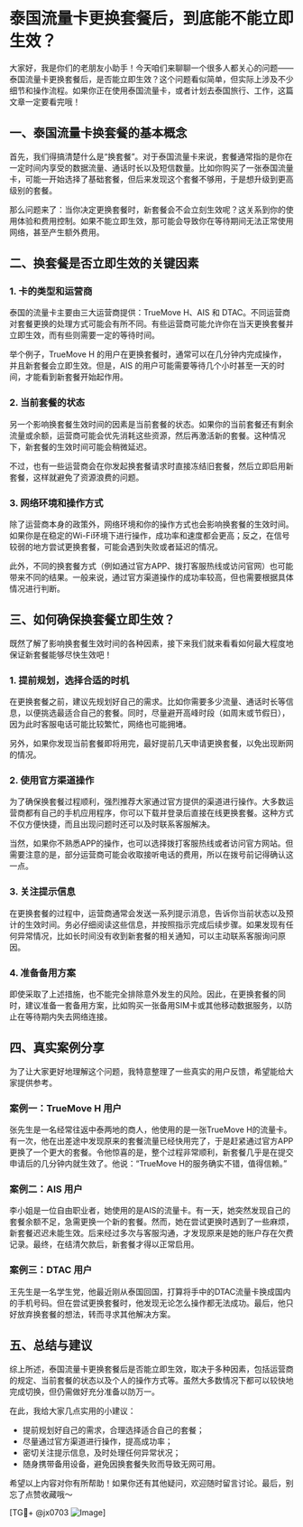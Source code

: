 # 泰国流量卡更换套餐后，到底能不能立即生效？

大家好，我是你们的老朋友小助手！今天咱们来聊聊一个很多人都关心的问题——泰国流量卡更换套餐后，是否能立即生效？这个问题看似简单，但实际上涉及不少细节和操作流程。如果你正在使用泰国流量卡，或者计划去泰国旅行、工作，这篇文章一定要看完哦！

## 一、泰国流量卡换套餐的基本概念

首先，我们得搞清楚什么是“换套餐”。对于泰国流量卡来说，套餐通常指的是你在一定时间内享受的数据流量、通话时长以及短信数量。比如你购买了一张泰国流量卡，可能一开始选择了基础套餐，但后来发现这个套餐不够用，于是想升级到更高级别的套餐。

那么问题来了：当你决定更换套餐时，新套餐会不会立刻生效呢？这关系到你的使用体验和费用控制。如果不能立即生效，那可能会导致你在等待期间无法正常使用网络，甚至产生额外费用。

## 二、换套餐是否立即生效的关键因素

### 1. 卡的类型和运营商

泰国的流量卡主要由三大运营商提供：TrueMove H、AIS 和 DTAC。不同运营商对套餐更换的处理方式可能会有所不同。有些运营商可能允许你在当天更换套餐并立即生效，而有些则需要一定的等待时间。

举个例子，TrueMove H 的用户在更换套餐时，通常可以在几分钟内完成操作，并且新套餐会立即生效。但是，AIS 的用户可能需要等待几个小时甚至一天的时间，才能看到新套餐开始起作用。

### 2. 当前套餐的状态

另一个影响换套餐生效时间的因素是当前套餐的状态。如果你的当前套餐还有剩余流量或余额，运营商可能会优先消耗这些资源，然后再激活新的套餐。这种情况下，新套餐的生效时间可能会稍微延迟。

不过，也有一些运营商会在你发起换套餐请求时直接冻结旧套餐，然后立即启用新套餐，这样就避免了资源浪费的问题。

### 3. 网络环境和操作方式

除了运营商本身的政策外，网络环境和你的操作方式也会影响换套餐的生效时间。如果你是在稳定的Wi-Fi环境下进行操作，成功率和速度都会更高；反之，在信号较弱的地方尝试更换套餐，可能会遇到失败或者延迟的情况。

此外，不同的换套餐方式（例如通过官方APP、拨打客服热线或访问官网）也可能带来不同的结果。一般来说，通过官方渠道操作的成功率较高，但也需要根据具体情况进行判断。

## 三、如何确保换套餐立即生效？

既然了解了影响换套餐生效时间的各种因素，接下来我们就来看看如何最大程度地保证新套餐能够尽快生效吧！

### 1. 提前规划，选择合适的时机

在更换套餐之前，建议先规划好自己的需求。比如你需要多少流量、通话时长等信息，以便挑选最适合自己的套餐。同时，尽量避开高峰时段（如周末或节假日），因为此时客服电话可能比较繁忙，网络也可能拥堵。

另外，如果你发现当前套餐即将用完，最好提前几天申请更换套餐，以免出现断网的情况。

### 2. 使用官方渠道操作

为了确保换套餐过程顺利，强烈推荐大家通过官方提供的渠道进行操作。大多数运营商都有自己的手机应用程序，你可以下载并登录后直接在线更换套餐。这种方式不仅方便快捷，而且出现问题时还可以及时联系客服解决。

当然，如果你不熟悉APP的操作，也可以选择拨打客服热线或者访问官方网站。但需要注意的是，部分运营商可能会收取接听电话的费用，所以在拨号前记得确认这一点。

### 3. 关注提示信息

在更换套餐的过程中，运营商通常会发送一系列提示消息，告诉你当前状态以及预计的生效时间。务必仔细阅读这些信息，并按照指示完成后续步骤。如果发现有任何异常情况，比如长时间没有收到新套餐的相关通知，可以主动联系客服询问原因。

### 4. 准备备用方案

即使采取了上述措施，也不能完全排除意外发生的风险。因此，在更换套餐的同时，建议准备一套备用方案，比如购买一张备用SIM卡或其他移动数据服务，以防止在等待期内失去网络连接。

## 四、真实案例分享

为了让大家更好地理解这个问题，我特意整理了一些真实的用户反馈，希望能给大家提供参考。

### 案例一：TrueMove H 用户

张先生是一名经常往返中泰两地的商人，他使用的是一张TrueMove H的流量卡。有一次，他在出差途中发现原来的套餐流量已经快用完了，于是赶紧通过官方APP更换了一个更大的套餐。令他惊喜的是，整个过程非常顺利，新套餐几乎是在提交申请后的几分钟内就生效了。他说：“TrueMove H的服务确实不错，值得信赖。”

### 案例二：AIS 用户

李小姐是一位自由职业者，她使用的是AIS的流量卡。有一天，她突然发现自己的套餐余额不足，急需更换一个新的套餐。然而，她在尝试更换时遇到了一些麻烦，新套餐迟迟未能生效。后来经过多次与客服沟通，才发现原来是她的账户存在欠费记录。最终，在结清欠款后，新套餐才得以正常启用。

### 案例三：DTAC 用户

王先生是一名学生党，他最近刚从泰国回国，打算将手中的DTAC流量卡换成国内的手机号码。但在尝试更换套餐时，他发现无论怎么操作都无法成功。最后，他只好放弃换套餐的想法，转而寻求其他解决方案。

## 五、总结与建议

综上所述，泰国流量卡更换套餐后是否能立即生效，取决于多种因素，包括运营商的规定、当前套餐的状态以及个人的操作方式等。虽然大多数情况下都可以较快地完成切换，但仍需做好充分准备以防万一。

在此，我给大家几点实用的小建议：

- 提前规划好自己的需求，合理选择适合自己的套餐；
- 尽量通过官方渠道进行操作，提高成功率；
- 密切关注提示信息，及时处理任何异常状况；
- 随身携带备用设备，避免因换套餐失败而导致无网可用。

希望以上内容对你有所帮助！如果你还有其他疑问，欢迎随时留言讨论。最后，别忘了点赞收藏哦～

[TG💪+ @jx0703 ![Image](https://github.com/user-attachments/assets/dbca1d08-cadb-493c-b0ec-ad6f7a83f270)]